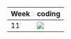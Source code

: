 | Week | coding |
| --- | --- |
| 11 |  ![](https://github.com/kmaooad/coding-19W11-ShkutaAnna/workflows/Grading/badge.svg) |
